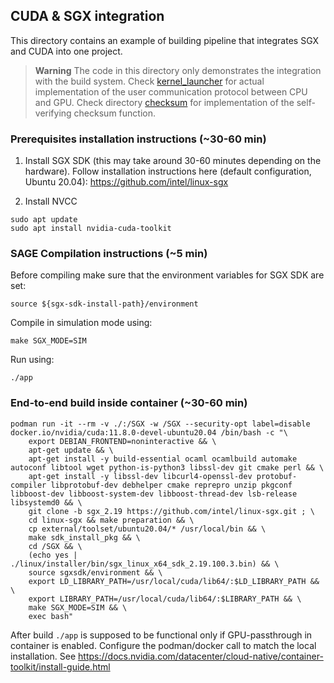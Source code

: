 ## CUDA & SGX integration

This directory contains an example of building pipeline that integrates SGX and CUDA into one project.

> **Warning** The code in this directory only demonstrates the integration with the build system. Check [kernel_launcher](/kernel_launcher/) for actual implementation of the user communication protocol between CPU and GPU. Check directory [checksum](/checksum/) for implementation of the self-verifying checksum function.

### Prerequisites installation instructions (~30-60 min)

1) Install SGX SDK (this may take around 30-60 minutes depending on the hardware). Follow installation instructions here (default configuration, Ubuntu 20.04):
https://github.com/intel/linux-sgx

2) Install NVCC
```
sudo apt update
sudo apt install nvidia-cuda-toolkit
```

### SAGE Compilation instructions (~5 min)

Before compiling make sure that the environment variables for SGX SDK are set:
```
source ${sgx-sdk-install-path}/environment
```

Compile in simulation mode using:
```
make SGX_MODE=SIM
```

Run using:
```
./app
```

### End-to-end build inside container (~30-60 min)

```
podman run -it --rm -v ./:/SGX -w /SGX --security-opt label=disable docker.io/nvidia/cuda:11.8.0-devel-ubuntu20.04 /bin/bash -c "\
    export DEBIAN_FRONTEND=noninteractive && \
    apt-get update && \
    apt-get install -y build-essential ocaml ocamlbuild automake autoconf libtool wget python-is-python3 libssl-dev git cmake perl && \
    apt-get install -y libssl-dev libcurl4-openssl-dev protobuf-compiler libprotobuf-dev debhelper cmake reprepro unzip pkgconf libboost-dev libboost-system-dev libboost-thread-dev lsb-release libsystemd0 && \
    git clone -b sgx_2.19 https://github.com/intel/linux-sgx.git ; \
    cd linux-sgx && make preparation && \
    cp external/toolset/ubuntu20.04/* /usr/local/bin && \
    make sdk_install_pkg && \
    cd /SGX && \
    (echo yes | ./linux/installer/bin/sgx_linux_x64_sdk_2.19.100.3.bin) && \
    source sgxsdk/environment && \
    export LD_LIBRARY_PATH=/usr/local/cuda/lib64/:$LD_LIBRARY_PATH && \
    export LIBRARY_PATH=/usr/local/cuda/lib64/:$LIBRARY_PATH && \
    make SGX_MODE=SIM && \
    exec bash"
```

After build `./app` is supposed to be functional only if GPU-passthrough in container is enabled. Configure the podman/docker call to match the local installation. See https://docs.nvidia.com/datacenter/cloud-native/container-toolkit/install-guide.html